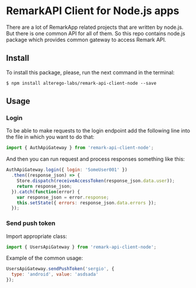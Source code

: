 # RemarkAPI Client for Node.js apps

There are a lot of RemarkApp related projects that are written by node.js. But there is one common API for all of them.
So this repo contains node.js package which provides common gateway to access Remark API.

## Install

To install this package, please, run the next command in the terminal:

```
$ npm install alterego-labs/remark-api-client-node --save
```

## Usage

### Login

To be able to make requests to the login endpoint add the following line into the file in which you want to do that:

```javascript
import { AuthApiGateway } from 'remark-api-client-node';
```

And then you can run request and process responses something like this:

```javascript
AuthApiGateway.login({ login: 'SomeUser001' })
  .then((response_json) => {
    Store.dispatch(receiveAccessToken(response_json.data.user));
    return response_json;
  }).catch(function(error) {
    var response_json = error.response;
    this.setState({ errors: response_json.data.errors });
  });
```

### Send push token

Import appropriate class:

```javascript
import { UsersApiGateway } from 'remark-api-client-node';
```

Example of the common usage:

```javascript
UsersApiGateway.sendPushToken('sergio', {
  type: 'android', value: 'asdsada'
});
```
